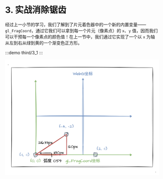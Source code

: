# 3. 实战消除锯齿

经过上一小节的学习，我们了解到了片元着色器中的一个新的内置变量——`gl_FragCoord`，通过它我们可以拿到每一个片元（像素点）的 `x`、`y` 值，因而我们可以干预每一个像素点的颜色值！在上一节中，我们通过它实现了一个以 `x` 为轴从左到右从绿到黄的一个渐变色正方形。

:::demo
third/3_1
:::


![3.1](../../public/images/third/3.1.png)